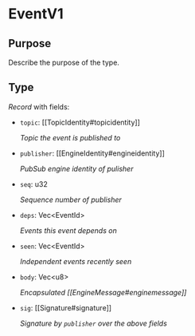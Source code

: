 # EventV1


## Purpose


<!-- --8<-- [start:purpose] -->
Describe the purpose of the type.
<!-- --8<-- [end:purpose] -->

## Type


<!-- --8<-- [start:type] -->
<div class="type" markdown>


*Record* with fields:

- `topic`: [[TopicIdentity#topicidentity]]

  *Topic the event is published to*

- `publisher`: [[EngineIdentity#engineidentity]]

  *PubSub engine identity of pulisher*

- `seq`: u32

  *Sequence number of publisher*

- `deps`: Vec\<EventId\>

  *Events this event depends on*

- `seen`: Vec\<EventId\>

  *Independent events recently seen*

- `body`: Vec\<u8\>

  *Encapsulated [[EngineMessage#enginemessage]]*

- `sig`: [[Signature#signature]]

  *Signature by `publisher` over the above fields*

</div>
<!-- --8<-- [end:type] -->
